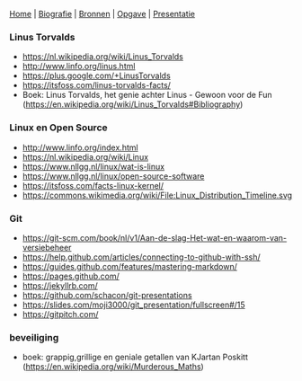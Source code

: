 [Home](README.md) | [Biografie](bio.md) | [Bronnen](bronnen.md) | [Opgave](opgave.md) |  [Presentatie](https://gitpitch.com/bloemenmeisje/jaarwerk-klas8/master?grs=github&t=moon)

### Linus Torvalds

* https://nl.wikipedia.org/wiki/Linus_Torvalds
* http://www.linfo.org/linus.html
* https://plus.google.com/+LinusTorvalds
* https://itsfoss.com/linus-torvalds-facts/
* Boek: Linus Torvalds, het genie achter Linus - Gewoon voor de Fun (https://en.wikipedia.org/wiki/Linus_Torvalds#Bibliography)

### Linux en Open Source

* http://www.linfo.org/index.html
* https://nl.wikipedia.org/wiki/Linux
* https://www.nllgg.nl/linux/wat-is-linux
* https://www.nllgg.nl/linux/open-source-software
* https://itsfoss.com/facts-linux-kernel/
* https://commons.wikimedia.org/wiki/File:Linux_Distribution_Timeline.svg

### Git

* https://git-scm.com/book/nl/v1/Aan-de-slag-Het-wat-en-waarom-van-versiebeheer
* https://help.github.com/articles/connecting-to-github-with-ssh/
* https://guides.github.com/features/mastering-markdown/
* https://pages.github.com/
* https://jekyllrb.com/
* https://github.com/schacon/git-presentations
* https://slides.com/moji3000/git_presentation/fullscreen#/15
* https://gitpitch.com/

### beveiliging

* boek: grappig,grillige en geniale getallen van KJartan Poskitt (https://en.wikipedia.org/wiki/Murderous_Maths)
